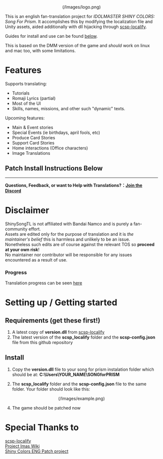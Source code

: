  <p align="center">(/Images/logo.png)</p>


This is an english fan-translation project for *IDOLMASTER SHINY COLORS: Song For Prism*.
It accomplishes this by modifying the localization file and Unity assets, aided additionally with dll hijacking through [scsp-localify].

Guides for install and use can be found [below](#setting-up--getting-started).

This is based on the DMM version of the game and *should* work on linux and mac too, with some limitations.  

# Features
Supports translating:
- Tutorials
- Romaji Lyrics (partial)
- Most of the UI
- Skills, names, missions, and other such "dynamic" texts.

Upcoming features:
- Main & Event stories
- Special Events (ie birthdays, april fools, etc)
- Produce Card Stories
- Support Card Stories
- Home interactions (Office characters)
- Image Translations

## Patch Install Instructions Below  

---
<b>Questions, Feedback, or want to Help with Translations?：[Join the Discord](https://discord.gg/qjrK3hu9Vy)</b>

# Disclaimer
ShinySongTL is not affiliated with Bandai Namco and is purely a fan-community effort.  
Assets are edited only for the purpose of translation and it is *the maintainer's belief* this is harmless and unlikely to be an issue.  
Nonetheless such edits are of course against the relevant TOS so **proceed at your own risk**!  
No maintainer nor contributor will be responsible for any issues encountered as a result of use.


### Progress
Translation progress can be seen [here](https://docs.google.com/spreadsheets/d/1-9RUhuyvV8UxiJggC0Y_s_hqDpIk2k6ZXCI7Rc2SmIw/edit?usp=sharing)

# Setting up / Getting started

## Requirements (get these first!)
1.   A latest copy of **version.dll** from [scsp-localify]
2.   The latest version of the **scsp_localify** folder and the **scsp-config.json** file from this github repository

## Install
1. Copy the **version.dll** file to your song for prism instalation folder which should be at:
**C:\Users\YOUR_NAME\SONGforPRISM**

2. The **scsp_localify** folder and the **scsp-config.json** file to the same folder.
   Your folder should look like this:
 <p align="center">(/Images/example.png)</p>

4. The game should be patched now


# Special Thanks to
[scsp-localify]  <br />
[Project Imas Wiki]  <br />
[Shiny Colors ENG Patch project] <br />

[Project Imas Wiki]: https://project-imas.wiki/
[scsp-localify]: https://github.com/chinosk6/scsp-localify
[Shiny Colors ENG Patch project]: https://github.com/snowyivu/ShinyColors

